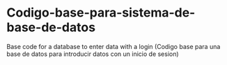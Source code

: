 # Codigo-base-para-sistema-de-base-de-datos
Base code for a database to enter data with a login (Codigo base para una base de datos para introducir datos con un inicio de sesion)
